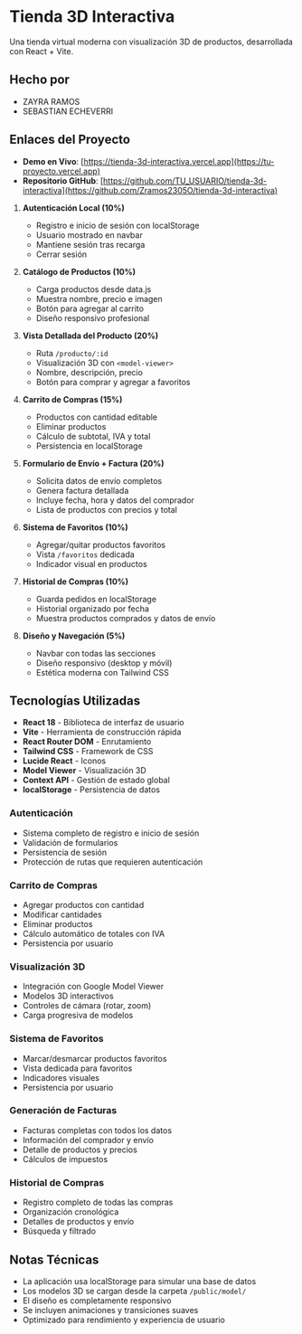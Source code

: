 # Tienda 3D Interactiva

Una tienda virtual moderna con visualización 3D de productos, desarrollada con React + Vite.

## Hecho por 
- ZAYRA RAMOS 
- SEBASTIAN ECHEVERRI 

## Enlaces del Proyecto

- **Demo en Vivo**: [https://tienda-3d-interactiva.vercel.app](https://tu-proyecto.vercel.app)
- **Repositorio GitHub**: [https://github.com/TU_USUARIO/tienda-3d-interactiva](https://github.com/Zramos2305O/tienda-3d-interactiva)

1. **Autenticación Local (10%)**
   - Registro e inicio de sesión con localStorage
   - Usuario mostrado en navbar
   - Mantiene sesión tras recarga
   - Cerrar sesión

2. **Catálogo de Productos (10%)**
   - Carga productos desde data.js
   - Muestra nombre, precio e imagen
   - Botón para agregar al carrito
   - Diseño responsivo profesional

3. **Vista Detallada del Producto (20%)**
   - Ruta `/producto/:id`
   - Visualización 3D con `<model-viewer>`
   - Nombre, descripción, precio
   - Botón para comprar y agregar a favoritos

4. **Carrito de Compras (15%)**
   - Productos con cantidad editable
   - Eliminar productos
   - Cálculo de subtotal, IVA y total
   - Persistencia en localStorage

5. **Formulario de Envío + Factura (20%)**
   - Solicita datos de envío completos
   - Genera factura detallada
   - Incluye fecha, hora y datos del comprador
   - Lista de productos con precios y total

6. **Sistema de Favoritos (10%)**
   - Agregar/quitar productos favoritos
   - Vista `/favoritos` dedicada
   - Indicador visual en productos

7. **Historial de Compras (10%)**
   - Guarda pedidos en localStorage
   - Historial organizado por fecha
   - Muestra productos comprados y datos de envío

8. **Diseño y Navegación (5%)**
   - Navbar con todas las secciones
   - Diseño responsivo (desktop y móvil)
   - Estética moderna con Tailwind CSS

## Tecnologías Utilizadas

- **React 18** - Biblioteca de interfaz de usuario
- **Vite** - Herramienta de construcción rápida
- **React Router DOM** - Enrutamiento
- **Tailwind CSS** - Framework de CSS
- **Lucide React** - Iconos
- **Model Viewer** - Visualización 3D
- **Context API** - Gestión de estado global
- **localStorage** - Persistencia de datos

### Autenticación
- Sistema completo de registro e inicio de sesión
- Validación de formularios
- Persistencia de sesión
- Protección de rutas que requieren autenticación

### Carrito de Compras
- Agregar productos con cantidad
- Modificar cantidades
- Eliminar productos
- Cálculo automático de totales con IVA
- Persistencia por usuario

### Visualización 3D
- Integración con Google Model Viewer
- Modelos 3D interactivos
- Controles de cámara (rotar, zoom)
- Carga progresiva de modelos

### Sistema de Favoritos
- Marcar/desmarcar productos favoritos
- Vista dedicada para favoritos
- Indicadores visuales
- Persistencia por usuario

### Generación de Facturas
- Facturas completas con todos los datos
- Información del comprador y envío
- Detalle de productos y precios
- Cálculos de impuestos

### Historial de Compras
- Registro completo de todas las compras
- Organización cronológica
- Detalles de productos y envío
- Búsqueda y filtrado
## Notas Técnicas
- La aplicación usa localStorage para simular una base de datos
- Los modelos 3D se cargan desde la carpeta `/public/model/`
- El diseño es completamente responsivo
- Se incluyen animaciones y transiciones suaves
- Optimizado para rendimiento y experiencia de usuario

